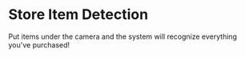 # Store Item Detection
 Put items under the camera and the system will recognize everything you've purchased!
